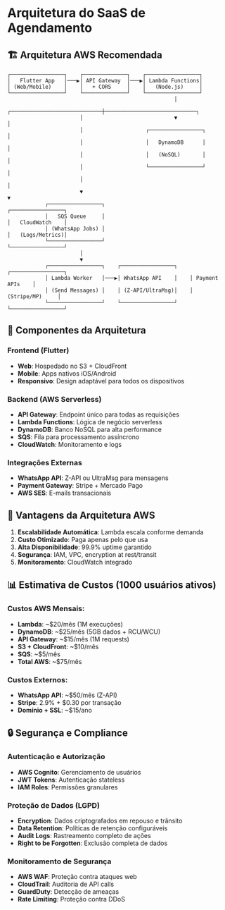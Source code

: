 # Arquitetura do SaaS de Agendamento

## 🏗️ Arquitetura AWS Recomendada

```
┌─────────────────┐    ┌──────────────┐    ┌─────────────────┐
│   Flutter App   │───▶│ API Gateway  │───▶│ Lambda Functions│
│ (Web/Mobile)    │    │   + CORS     │    │   (Node.js)     │
└─────────────────┘    └──────────────┘    └─────────────────┘
                                                     │
                       ┌─────────────────────────────┼─────────────────────────────┐
                       │                             ▼                             │
                       │                    ┌─────────────────┐                    │
                       │                    │   DynamoDB      │                    │
                       │                    │   (NoSQL)       │                    │
                       │                    └─────────────────┘                    │
                       │                                                           │
                       ▼                                                           ▼
            ┌─────────────────┐                                        ┌─────────────────┐
            │   SQS Queue     │                                        │   CloudWatch    │
            │ (WhatsApp Jobs) │                                        │   (Logs/Metrics)│
            └─────────────────┘                                        └─────────────────┘
                       │
                       ▼
            ┌─────────────────┐    ┌─────────────────┐    ┌─────────────────┐
            │ Lambda Worker   │───▶│ WhatsApp API    │    │ Payment APIs    │
            │ (Send Messages) │    │ (Z-API/UltraMsg)│    │ (Stripe/MP)     │
            └─────────────────┘    └─────────────────┘    └─────────────────┘
```

## 🔧 Componentes da Arquitetura

### Frontend (Flutter)
- **Web**: Hospedado no S3 + CloudFront
- **Mobile**: Apps nativos iOS/Android
- **Responsivo**: Design adaptável para todos os dispositivos

### Backend (AWS Serverless)
- **API Gateway**: Endpoint único para todas as requisições
- **Lambda Functions**: Lógica de negócio serverless
- **DynamoDB**: Banco NoSQL para alta performance
- **SQS**: Fila para processamento assíncrono
- **CloudWatch**: Monitoramento e logs

### Integrações Externas
- **WhatsApp API**: Z-API ou UltraMsg para mensagens
- **Payment Gateway**: Stripe + Mercado Pago
- **AWS SES**: E-mails transacionais

## 🚀 Vantagens da Arquitetura AWS

1. **Escalabilidade Automática**: Lambda escala conforme demanda
2. **Custo Otimizado**: Paga apenas pelo que usa
3. **Alta Disponibilidade**: 99.9% uptime garantido
4. **Segurança**: IAM, VPC, encryption at rest/transit
5. **Monitoramento**: CloudWatch integrado

## 📊 Estimativa de Custos (1000 usuários ativos)

### Custos AWS Mensais:
- **Lambda**: ~$20/mês (1M execuções)
- **DynamoDB**: ~$25/mês (5GB dados + RCU/WCU)
- **API Gateway**: ~$15/mês (1M requests)
- **S3 + CloudFront**: ~$10/mês
- **SQS**: ~$5/mês
- **Total AWS**: ~$75/mês

### Custos Externos:
- **WhatsApp API**: ~$50/mês (Z-API)
- **Stripe**: 2.9% + $0.30 por transação
- **Domínio + SSL**: ~$15/ano

## 🔒 Segurança e Compliance

### Autenticação e Autorização
- **AWS Cognito**: Gerenciamento de usuários
- **JWT Tokens**: Autenticação stateless
- **IAM Roles**: Permissões granulares

### Proteção de Dados (LGPD)
- **Encryption**: Dados criptografados em repouso e trânsito
- **Data Retention**: Políticas de retenção configuráveis
- **Audit Logs**: Rastreamento completo de ações
- **Right to be Forgotten**: Exclusão completa de dados

### Monitoramento de Segurança
- **AWS WAF**: Proteção contra ataques web
- **CloudTrail**: Auditoria de API calls
- **GuardDuty**: Detecção de ameaças
- **Rate Limiting**: Proteção contra DDoS